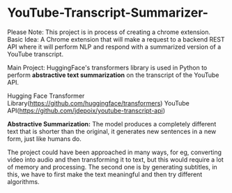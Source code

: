 # YouTube-Transcript-Summarizer-
Please Note: This project is in process of creating a chrome extension.
Basic Idea: A Chrome extension that will make a request to a backend REST API where it will perform NLP and respond with a summarized version of a YouTube transcript.

Main Project: HuggingFace's transformers library is used in Python to perform **abstractive text summarization** on the transcript of the YouTube API.

Hugging Face Transformer Library(https://github.com/huggingface/transformers)
YouTube API(https://github.com/jdepoix/youtube-transcript-api)

**Abstractive Summarization:** The model produces a completely different text that is shorter than the original, it generates new sentences in a new form, just like humans
do. 

The project could have been approached in many ways, for eg, converting video into audio and then transforming it to text, but this would require a lot of memory and processing. The second one is by generating subtitles, in this, we have to first make the text meaningful and then try different algorithms.
